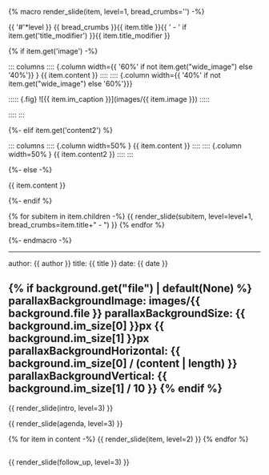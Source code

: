 {% macro render_slide(item, level=1, bread_crumbs='') -%}

{{ '#'*level }} {{ bread_crumbs }}{{ item.title }}{{ ' - ' if item.get('title_modifier') }}{{ item.title_modifier }}

{% if item.get('image') -%}

::: columns
:::: {.column width={{ '60%' if not item.get("wide_image") else '40%'}} }
{{ item.content }}
::::
:::: {.column width={{ '40%' if not item.get("wide_image") else '60%'}}}

::::: {.fig}
![{{ item.im_caption }}](images/{{ item.image }})
:::::

::::
:::

{%- elif item.get('content2') %}

::: columns
:::: {.column width=50% }
{{ item.content }}
::::
:::: {.column width=50% }
{{ item.content2 }}
::::
:::

{%- else -%}

{{ item.content }}

{%- endif %}

{% for subitem in item.children -%}
{{ render_slide(subitem, level=level+1, bread_crumbs=item.title+" - ") }}
{% endfor %}

{%- endmacro -%}

---
author: {{ author }}
title: {{ title }}
date: {{ date }}

{% if background.get("file") | default(None) %}
parallaxBackgroundImage: images/{{ background.file }}
parallaxBackgroundSize: {{ background.im_size[0] }}px {{ background.im_size[1] }}px
parallaxBackgroundHorizontal: {{ background.im_size[0] / (content | length) }}
parallaxBackgroundVertical:  {{ background.im_size[1] / 10 }}
{% endif %}
---

<style>
div.column {
  font-size: smaller;
  vertical-align: middle;
}
div.fig {
  width: 100%;
  height: 80%;
  font-size: smaller;
}
.reveal figure {
  height: 100%;
  width: 100%;
}
.reveal figure img {
  max-height: 80%;
  width: auto;
}

</style>

{{ render_slide(intro, level=3) }}

{{ render_slide(agenda, level=3) }}

{% for item in content -%}
{{ render_slide(item, level=2) }}
{% endfor %}

##
{{ render_slide(follow_up, level=3) }}
